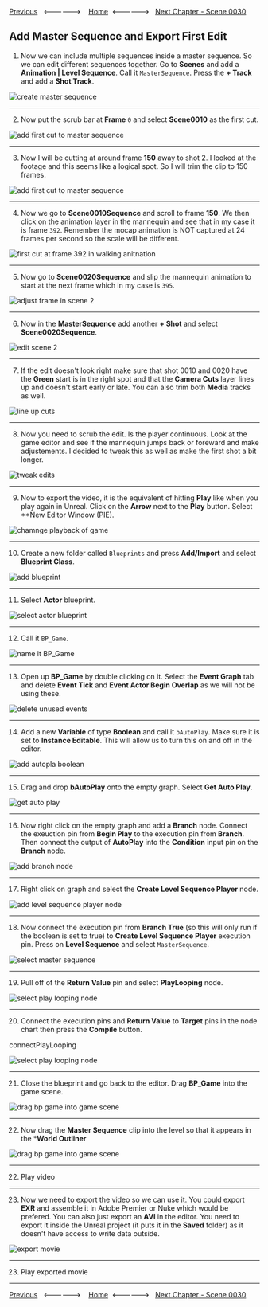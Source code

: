 [Previous](../shot_20/README.md)&nbsp;&nbsp;&nbsp;<------>&nbsp;&nbsp;&nbsp;&nbsp;[Home](../README.md)&nbsp;&nbsp;<------>&nbsp;&nbsp;&nbsp;[Next Chapter - Scene 0030](../shot_30/README.md)

## Add Master Sequence and Export First Edit

1.  Now we can include multiple sequences inside a master sequence.  So we can edit different sequences together.  Go to **Scenes** and add a **Animation | Level Sequence**.  Call it `MasterSequence`.  Press the **+ Track** and add a **Shot Track**.

![create master sequence](../images/createMasterTrack.jpg)

***

2.  Now put the scrub bar at **Frame** `0` and select **Scene0010** as the first cut.

![add first cut to master sequence](../images/addFirstCut.jpg)

***

3.  Now I will be cutting at around frame **150** away to shot 2.  I looked at the footage and this seems like a logical spot.  So I will trim the clip to 150 frames.

![add first cut to master sequence](../images/150FramesLong.jpg)

***

4.  Now we go to **Scene0010Sequence** and scroll to frame **150**.  We then click on the animation layer in the mannequin and see that in my case it is frame `392`. Remember the mocap animation is NOT captured at 24 frames per second so the scale will be different.

![first cut at frame 392 in walking anitnation](../images/firstCut392.jpg)

***

5.  Now go to **Scene0020Sequence** and slip the mannequin animation to start at the next frame which in my case is `395`.

![adjust frame in scene 2](../images/moveScene2To395.jpg)

***

6.  Now in the **MasterSequence** add another **+ Shot** and select **Scene0020Sequence**.

![edit scene 2](../images/scene20Edit.jpg)

***

7. If the edit doesn't look right make sure that shot 0010 and 0020 have the **Green** start is in the right spot and that the **Camera Cuts** layer lines up and doesn't start early or late.  You can also trim both **Media** tracks as well.

![line up cuts](../images/lineUpCut.jpg)

***

8. Now you need to scrub the edit.  Is the player continuous.  Look at the game editor and see if the mannequin jumps back or foreward and make adjustements.  I decided to tweak this as well as make the first shot a bit longer.

![tweak edits](../images/tweakEdits.jpg)

***

9. Now to export the video, it is the equivalent of hitting **Play** like when you play again in Unreal. Click on the **Arrow** next to the **Play** button.  Select **New Editor Window (PIE).

![chamnge playback of game](../images/newPieEditorWindow.jpg)

***

10.  Create a new folder called `Blueprints` and press **Add/Import** and select **Blueprint Class**.

![add blueprint](../images/addBPFolder.jpg)

***

11.  Select **Actor** blueprint.

![select actor blueprint](../images/actorBP.jpg)

***

12.  Call it `BP_Game`.

![name it BP_Game](../images/bp_game.jpg)

***

13. Open up **BP_Game** by double clicking on it.  Select the **Event Graph** tab and delete **Event Tick** and **Event Actor Begin Overlap** as we will not be using these.

![delete unused events](../images/deleteUnusedEvents.jpg)

***

14. Add a new **Variable** of type **Boolean** and call it `bAutoPlay`.  Make sure it is set to **Instance Editable**. This will allow us to turn this on and off in the editor.

![add autopla boolean](../images/addedBooleanforBP.jpg)

***

15.  Drag and drop **bAutoPlay** onto the empty graph.  Select **Get Auto Play**.

![get auto play](../images/dragAutoPlay.jpg)

***

16.  Now right click on the empty graph and add a **Branch** node.  Connect the exeuction pin from **Begin Play** to the execution pin from **Branch**. Then connect the output of **AutoPlay** into the **Condition** input pin on the **Branch** node.

![add branch node](../images/beginPlayBranch.jpg)

***

17.  Right click on graph and select the **Create Level Sequence Player** node.

![add level sequence player node](../images/createLevelPlayer.jpg)

***

18. Now connect the execution pin from **Branch True** (so this will only run if the boolean is set to true) to **Create Level Sequence Player** execution pin.  Press on **Level Sequence** and select `MasterSequence`.

![select master sequence](../images/selectMasterSequence.jpg)

***

19. Pull off of the **Return Value** pin and select **PlayLooping** node.

![select play looping node](../images/playLooping.jpg)

***

20.  Connect the execution pins and **Return Value** to **Target** pins in the node chart then press the **Compile** button.

connectPlayLooping

![select play looping node](../images/connectPlayLooping.jpg)

***

21.  Close the blueprint and go back to the editor.  Drag **BP_Game** into the game scene.

![drag bp game into game scene](../images/dragBPIntoGame.jpg)

***

22. Now drag the **Master Sequence** clip into the level so that it appears in the ***World Outliner**

![drag bp game into game scene](../images/.jpg)

***

22.  Play video

***

23. Now we need to export the video so we can use it.  You could export **EXR** and assemble it in Adobe Premier or Nuke which would be prefered.  You can also just export an **AVI** in the editor.  You need to export it inside the Unreal project (it puts it in the **Saved** folder) as it doesn't have access to write data outside.

![export movie](../images/defaultMovieExport.jpg)

***

23.  Play exported movie

***

[Previous](../shot_20/README.md)&nbsp;&nbsp;&nbsp;<------>&nbsp;&nbsp;&nbsp;&nbsp;[Home](../README.md)&nbsp;&nbsp;<------>&nbsp;&nbsp;&nbsp;[Next Chapter - Scene 0030](../shot_30/README.md)